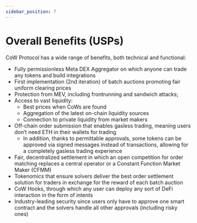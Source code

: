```yaml
---
sidebar_position: 7
---
```


# Overall Benefits (USPs)

CoW Protocol has a wide range of benefits, both technical and functional:

* Fully permissionless Meta DEX Aggregator on which anyone can trade any tokens and build integrations
* First implementation (2nd iteration) of batch auctions promoting fair uniform clearing prices
* Protection from MEV, including frontrunning and sandwich attacks;
* Access to vast liquidity: 
    * Best prices when CoWs are found
    * Aggregation of the latest on-chain liquidity sources 
    * Connection to private liquidity from market makers
* Off-chain order submission that enables gasless trading, meaning users don’t need ETH in their wallets for trading
    * In addition, thanks to permittable approvals, some tokens can be approved via signed messages instead of transactions, allowing for a completely gasless trading experience
* Fair, decentralized settlement in which an open competition for order matching replaces a central operator or a Constant Function Market Maker (CFMM)
* Tokenomics that ensure solvers deliver the best order settlement solution for traders in exchange for the reward of each batch auction
* CoW Hooks, through which any user can deploy any sort of DeFi interaction in the form of intents
* Industry-leading security since users only have to approve one smart contract and the solvers handle all other approvals (including risky ones)